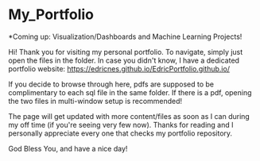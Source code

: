 # My_Portfolio
*Coming up: Visualization/Dashboards and Machine Learning Projects!

Hi! Thank you for visiting my personal portfolio.
To navigate, simply just open the files in the folder. In case you didn't know, I have a dedicated portfolio website: https://edricnes.github.io/EdricPortfolio.github.io/

If you decide to browse through here, pdfs are supposed to be complimentary to each sql file in the same folder.
If there is a pdf, opening the two files in multi-window setup is recommended!

The page will get updated with more content/files as soon as I can during my off time (if you're seeing very few now).
Thanks for reading and I personally appreciate every one that checks my portfolio repository.

God Bless You, and have a nice day!
